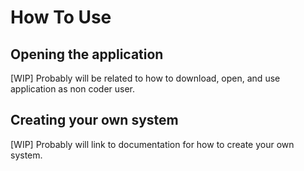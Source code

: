 # How To Use
## Opening the application
[WIP]
Probably will be related to how to download, open, and use application as non coder user.
## Creating your own system
[WIP]
Probably will link to documentation for how to create your own system.
